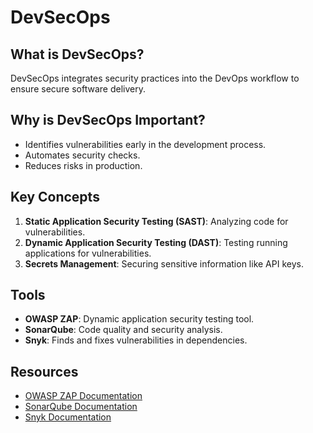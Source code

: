 # DevSecOps

## What is DevSecOps?
DevSecOps integrates security practices into the DevOps workflow to ensure secure software delivery.

## Why is DevSecOps Important?
- Identifies vulnerabilities early in the development process.
- Automates security checks.
- Reduces risks in production.

## Key Concepts
1. **Static Application Security Testing (SAST)**: Analyzing code for vulnerabilities.
2. **Dynamic Application Security Testing (DAST)**: Testing running applications for vulnerabilities.
3. **Secrets Management**: Securing sensitive information like API keys.

## Tools
- **OWASP ZAP**: Dynamic application security testing tool.
- **SonarQube**: Code quality and security analysis.
- **Snyk**: Finds and fixes vulnerabilities in dependencies.

## Resources
- [OWASP ZAP Documentation](https://www.zaproxy.org/)
- [SonarQube Documentation](https://docs.sonarqube.org/)
- [Snyk Documentation](https://snyk.io/docs/)